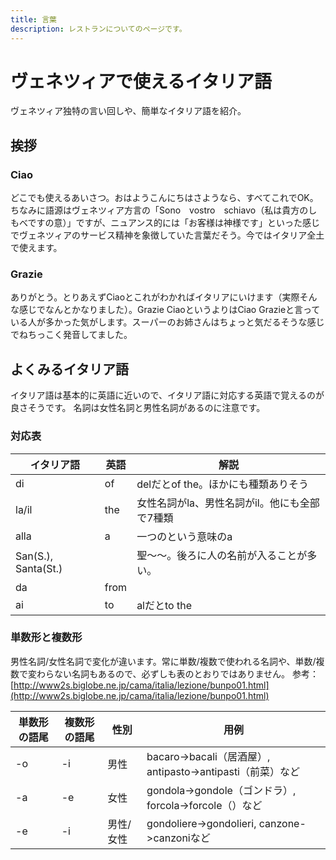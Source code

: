 ```yaml
---
title: 言葉
description: レストランについてのページです。
---
```


# ヴェネツィアで使えるイタリア語
ヴェネツィア独特の言い回しや、簡単なイタリア語を紹介。


## 挨拶
### Ciao
どこでも使えるあいさつ。おはようこんにちはさようなら、すべてこれでOK。
ちなみに語源はヴェネツィア方言の「Sono　vostro　schiavo（私は貴方のしもべですの意）」ですが、ニュアンス的には「お客様は神様です」といった感じでヴェネツィアのサービス精神を象徴していた言葉だそう。今ではイタリア全土で使えます。

### Grazie
ありがとう。とりあえずCiaoとこれがわかればイタリアにいけます（実際そんな感じでなんとかなりました）。Grazie CiaoというよりはCiao Grazieと言っている人が多かった気がします。スーパーのお姉さんはちょっと気だるそうな感じでねちっこく発音してました。


## よくみるイタリア語
イタリア語は基本的に英語に近いので、イタリア語に対応する英語で覚えるのが良さそうです。
名詞は女性名詞と男性名詞があるのに注意です。

### 対応表
|イタリア語|英語|解説|
|-|-|-|
|di|of|delだとof the。ほかにも種類ありそう|
|la/il|the|女性名詞がla、男性名詞がil。他にも全部で7種類|
|alla|a|一つのという意味のa|
|San(S.), Santa(St.)||聖〜〜。後ろに人の名前が入ることが多い。|
|da|from||
|ai|to|alだとto the|

### 単数形と複数形
男性名詞/女性名詞で変化が違います。常に単数/複数で使われる名詞や、単数/複数で変わらない名詞もあるので、必ずしも表のとおりではありません。
参考：[http://www2s.biglobe.ne.jp/cama/italia/lezione/bunpo01.html](http://www2s.biglobe.ne.jp/cama/italia/lezione/bunpo01.html)

|単数形の語尾|複数形の語尾|性別|用例|
|-|-|-|-|
|-o|-i|男性|bacaro->bacali（居酒屋）, antipasto->antipasti（前菜）など|
|-a|-e|女性|gondola->gondole（ゴンドラ）, forcola->forcole（）など|
|-e|-i|男性/女性|gondoliere->gondolieri, canzone->canzoniなど|
